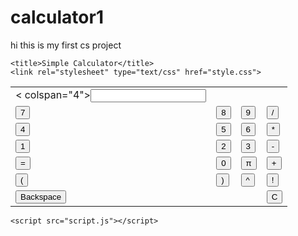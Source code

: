 # calculator1
hi this is my first cs project
<!DOCTYPE html><html><head>
    <title>Simple Calculator</title>
    <link rel="stylesheet" type="text/css" href="style.css">
    
</head>
<body>
    <table id="calculator">
        <tr>
            <td>< colspan="4"><input type="text" id="display" readonly /></td>
        </tr>
        <tr>
            <td><input type="button" value="7" onclick="appendToDisplay('7')" /></td>
            <td><input type="button" value="8" onclick="appendToDisplay('8')" /></td>
            <td><input type="button" value="9" onclick="appendToDisplay('9')" /></td>
            <td><input type="button" value="/" onclick="appendToDisplay('/')" /></td>
        </tr>
        <tr>
            <td><input type="button" value="4" onclick="appendToDisplay('4')" /></td>
            <td><input type="button" value="5" onclick="appendToDisplay('5')" /></td>
            <td><input type="button" value="6" onclick="appendToDisplay('6')" /></td>
            <td><input type="button" value="*" onclick="appendToDisplay('*')" /></td>
        </tr>
        <tr>
            <td><input type="button" value="1" onclick="appendToDisplay('1')" /></td>
            <td><input type="button" value="2" onclick="appendToDisplay('2')" /></td>
            <td><input type="button" value="3" onclick="appendToDisplay('3')" /></td>
            <td><input type="button" value="-" onclick="appendToDisplay('-')" /></td>
        </tr>
        <tr>
            <td><input type="button" value="=" onclick="calculate()" /></td>
            <td><input type="button" value="0" onclick="appendToDisplay('0')" /></td>
            <td><input type="button" value="π" onclick="appendToDisplay('π')" /></td>
            <td><input type="button" value="+" onclick="appendToDisplay('+')" /></td>
        </tr>
        <tr>
            <td><input type="button" value="(" onclick="appendToDisplay('(')" /></td>
            <td><input type="button" value=")" onclick="appendToDisplay(')')" /></td>
            <td><input type="button" value="^" onclick="appendToDisplay('^')" /></td>
            <td><input type="button" value="!" onclick="factorial()" /></td>
        </tr>
        <tr>
            <td colspan="3"><input type="button" value="Backspace" onclick="backspace()" /></td>
            <td><input type="button" value="C" onclick="clearDisplay()" /></td>
        </tr>
    </table>

    <script src="script.js"></script>
</body>
</html>


